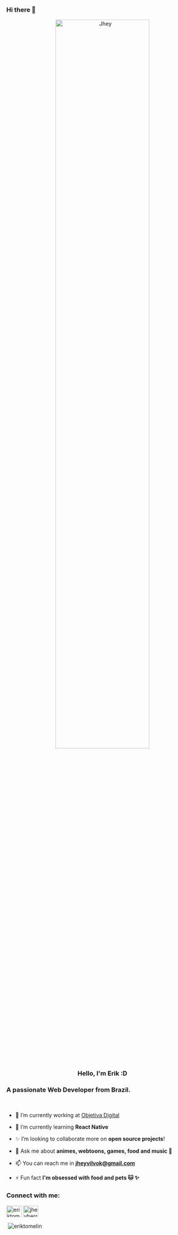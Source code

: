 ### Hi there 👋

<div align="center">
<img src="group.png" alt="Jhey" width="70%" align="center"/>
</div>
<h3 align="center">Hello, I'm Erik :D </h3>
<h3>A passionate Web Developer from Brazil.</h3>

</br>

- 🔭 I’m currently working at [Objetiva Digital](http://novo.objetiva.digital/)

- 🌱 I’m currently learning **React Native**

- ✨ I’m looking to collaborate more on **open source projects**!

- 💬 Ask me about **animes, webtoons, games, food and music 🖤**

- 📫 You can reach me in **jheyvilvok@gmail.com**

- ⚡ Fun fact **I'm obsessed with food and pets 🐱 ✨**


<p align="left">
<h3 align="left">Connect with me:</h3>
<a href="https://www.linkedin.com/in/erik-gustavo-tomelin-8043141ba/" target="blank"><img align="center" src="https://www.flaticon.com/svg/static/icons/svg/1409/1409945.svg" alt="eriktomelin" height="30" width="40" /></a>
<a href="https://www.instagram.com/erik_tomelin/?hl=pt-br" target="blank"><img align="center" src="https://www.flaticon.com/svg/static/icons/svg/1409/1409946.svg" alt="jheyberry" height="30" width="40" /></a>
</p>

<p>&nbsp;<img align="center" src="https://github-readme-stats.vercel.app/api?username=erik-tomelin&show_icons=true" alt="eriktomelin" /></p>
